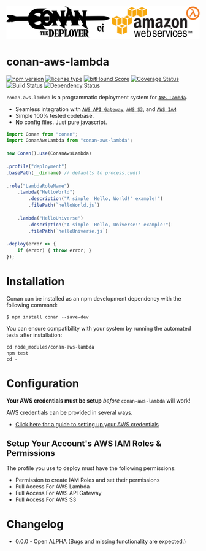 ![](./conan-aws-lambda-logo.png)
# conan-aws-lambda

[![npm version](https://img.shields.io/npm/v/conan-aws-lambda.svg)](https://www.npmjs.com/package/conan-aws-lambda) [![license type](https://img.shields.io/npm/l/conan-aws-lambda.svg)](https://github.com/FreeAllMedia/conan-aws-lambda.git/blob/master/LICENSE) [![bitHound Score](https://www.bithound.io/github/FreeAllMedia/conan-aws-lambda/badges/score.svg)](https://www.bithound.io/github/FreeAllMedia/conan-aws-lambda) [![Coverage Status](https://coveralls.io/repos/FreeAllMedia/conan-aws-lambda/badge.svg)](https://coveralls.io/r/FreeAllMedia/conan-aws-lambda) [![Build Status](https://travis-ci.org/FreeAllMedia/conan-aws-lambda.png?branch=master)](https://travis-ci.org/FreeAllMedia/conan-aws-lambda)   [![Dependency Status](https://david-dm.org/FreeAllMedia/conan-aws-lambda.png?theme=shields.io)](https://david-dm.org/FreeAllMedia/conan-aws-lambda?theme=shields.io)

`conan-aws-lambda` is a programmatic deployment system for [`AWS Lambda`](https://aws.amazon.com/lambda/).

* Seamless integration with [`AWS API Gateway`](https://aws.amazon.com/api-gateway/), [`AWS S3`](https://aws.amazon.com/s3/), and [`AWS IAM`](https://aws.amazon.com/iam/)
* Simple 100% tested codebase.
* No config files. Just pure javascript.

``` javascript
import Conan from "conan";
import ConanAwsLambda from "conan-aws-lambda";

new Conan().use(ConanAwsLambda)

.profile("deployment")
.basePath(__dirname) // defaults to process.cwd()

.role("LambdaRoleName")
	.lambda("HelloWorld")
		.description("A simple 'Hello, World!' example!")
		.filePath(`helloWorld.js`)

	.lambda("HelloUniverse")
		.description("A simple 'Hello, Universe!' example!")
		.filePath(`helloUniverse.js`)

.deploy(error => {
	if (error) { throw error; }
});
```

# Installation

Conan can be installed as an npm development dependency with the following command:

``` shell
$ npm install conan --save-dev
```

You can ensure compatibility with your system by running the automated tests after installation:

```
cd node_modules/conan-aws-lambda
npm test
cd -
```

# Configuration

**Your AWS credentials must be setup** *before* `conan-aws-lambda` will work!

AWS credentials can be provided in several ways.

* [Click here for a guide to setting up your AWS credentials](http://docs.aws.amazon.com/AWSJavaScriptSDK/guide/node-configuring.html#Global_Configuration__AWS_config_)

## Setup Your Account's AWS IAM Roles & Permissions

The profile you use to deploy must have the following permissions:

* Permission to create IAM Roles and set their permissions
* Full Access For AWS Lambda
* Full Access For AWS API Gateway
* Full Access For AWS S3

# Changelog

* 0.0.0 - Open ALPHA (Bugs and missing functionality are expected.)
